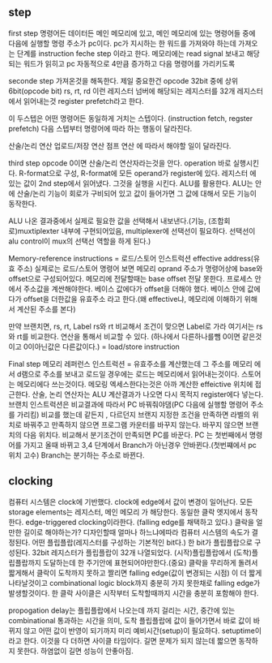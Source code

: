 
## step
first step
명령어든 데이터든 메인 메모리에 있고, 메인 메모리에 있는 명령어들 중에 다음에 실행할 명령 주소가 pc이다. pc가 지시하는 한 워드를 가져와야 하는데 가져오는 단계를 instruction feche step 이라고 한다.
메모리에는 read signal 보내고 해당되는 워드가 읽히고 pc 자동적으로 4만큼 증가하고 다음 명령어를 가리키도록 

seconde step
가져온것을 해독한다. 제일 중요한건 opcode 32bit 중에 상위 6bit(opcode bit) rs, rt, rd 이런 레지스터 넘버에 해당되는 레지스터를 32개 레지스터에서 읽어내는것 register prefetch라고 한다.

이 두스텝은 어떤 명령어든 동일하게 거치는 스텝이다. (instruction fetch, regster prefetch)
다음 스텝부터 명령어에 따라 하는 행동이 달라진다.

산술/논리 연산
업로드/저장 연산
점프 연산 
에 따라서 해야할 일이 달라진다.

third step
opcode 0이면 산술/논리 연산자라는것을 안다. operation 바로 실행시킨다. R-format으로 구성, R-format에 모든 operand가 register에 있다. 레지스터 에 있는 값이 2nd step에서 읽어냈다. 그것을 실행을 시킨다. ALU를 활용한다. ALU는 안에 산술/논리 기능이 회로가 구비되어 있고 값이 들어가면 그 값에 대해서 모든 기능이 동작한다.

ALU 나온 결과중에서 실제로 필요한 값을 선택해서 내보낸다.(기능, (조합회로)muxtiplexter 내부에 구현되어있음, multiplexer에 선택선이 필요하다. 선택선이 alu control이 mux의 선택선 역할을 하게 된다.)

Memory-reference instructions = 로드/스토어 인스트럭션
effective address(유효 주소) 실제로는 로드/스토어 명령어 보면 메모리 oprand 주소가 명령어상에 base와 offset으로 구성되어있다. 메모리에 전달할때는 base offset 전달 못한다. 프로세스 안에서 주소값을 계싼해야한다. 베이스 값에다가 offset을 더해야 했다. 베이스 안에 값에 다가 offset을 더한값을 유효주소 라고 한다.(왜 effective냐, 메모리에 이해하기 위해서 계산된 주소를 본다)

만약 브랜치면, rs, rt, Label rs와 rt 비교해서 조건이 맞으면 Label로 가라 여기서는 rs와 rt를 비교한다. 연산을 통해서 비교할 수 있다. (하나에서 다른하나를뺌 0이면 같은것이고 0이아닌값은 다른값이다.) = load/store instruction

Final step
메모리 레퍼런스 인스트럭션 = 유효주소를 계산했는데 그 주소를 메모리 에서 d램으로 주소를 보내고 로드일 경우에는 로드는 메모리에서 읽어내는것이다. 스토어는 메모리에다 쓰는것이다. 메모링 엑세스한다는것은 아까 계산한 effeictive 위치에 접근한다. 산술, 논리 연산자는 ALU 계산결과가 나오면 다시 목적지 register에다 넣는다. 브랜치 인스트럭션은 비교결과에 따라서 PC 바꿔줘야댐(PC 다음에 실행할 명령어 주소를 가리킴) 비교를 했는데 같든지 , 다르던지 브랜지 지정한 조건을 만족하면 라벨의 위치로 바꿔주고 만족하지 않으면 프로그램 카운터를 바꾸지 않는다. 바꾸지 않으면 브랜치의 다음 위치다.
비교해서 분기조건이 만족되면 PC를 바꾼다.
PC 는 첫번째에서 명령어를 가지고 올때 바뀌고 3,4 단계에서 Branch가 아닌경우 안바뀐다.(첫번쨰에서 pc 위치 고수) Branch는 분기하는 주소로 바뀐다.

## clocking
컴퓨터 시스템은 clock에 기반했다.
clock에 edge에서 값이 변경이 일어난다. 모든 storage elements는 레지스터, 메인 메모리 가 해당한다. 동일한 클락 엣지에서 동작한다. edge-triggered clocking이라한다. (falling edge를 채택하고 있다.)
클락을 얼만한 길이로 해야하는가? 디자인할때 얼마나 하느냐에따라 컴퓨터 시스템의 속도가 결정된다. 어떤 플립플랍(레지스터를 구성하는 기본적인 bit다.) 한 bit가 플립플랍으로 구성된다.
32bit 레지스터가 플립플랍이 32개 나열되었다. 
(시작)플립플랍에서 (도착)플립플랍까지 도달하는데 한 주기안에 표현되어야만한다.(중요)
클락을 무리하게 돌려서 짧게해서 클락이 도착까지 못하고 짤리면 falling edge(값이 변경되는 시점)
 이 더 짧게 나타날것이고 combinational logic block까지 충분히 가지 못한채로 falling edge가 발생할것이다. 한 클락 사이클은 시작부터 도착할때까지 시간을 충분히 포함해야 한다.

propogation delay는 플립플랍에서 나오는데 까지 걸리는 시간, 중간에 있는 combinational 통과하는 시간을 의미, 도착 플립플랍에 값이 들어가면서 바로 값이 바뀌지 않고 어떤 값이 반영이 되기까지 미리 예비시간(setup)이 필요하다. setuptime이라고 한다.
이것을 다 더하면 사이클 타임이다. 길면 문제가 되지 않는데 짧으면 동작하지 못한다. 하염없이 길면 성능이 안좋아짐.
